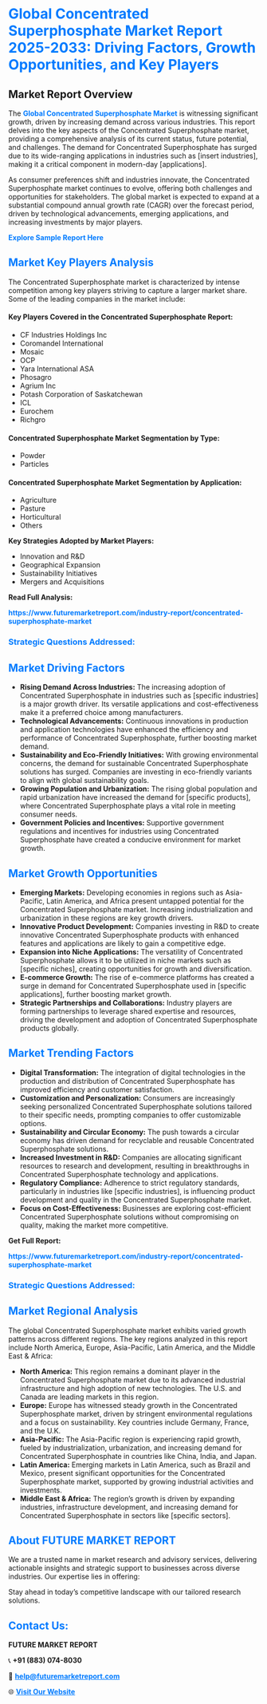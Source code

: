 <h1 style="color: #007BFF;">Global Concentrated Superphosphate Market Report 2025-2033: Driving Factors, Growth Opportunities, and Key Players</h1>

<section id="overview">
<h2>Market Report Overview</h2>
<p>The <a href="https://www.futuremarketreport.com/industry-report/concentrated-superphosphate-market" style="color: #007BFF; text-decoration: none;"><strong>Global Concentrated Superphosphate Market</strong></a> is witnessing significant growth, driven by increasing demand across various industries. This report delves into the key aspects of the Concentrated Superphosphate market, providing a comprehensive analysis of its current status, future potential, and challenges. The demand for Concentrated Superphosphate has surged due to its wide-ranging applications in industries such as [insert industries], making it a critical component in modern-day [applications].</p>
<p>As consumer preferences shift and industries innovate, the Concentrated Superphosphate market continues to evolve, offering both challenges and opportunities for stakeholders. The global market is expected to expand at a substantial compound annual growth rate (CAGR) over the forecast period, driven by technological advancements, emerging applications, and increasing investments by major players.</p>
</section>

<section id="overview">
<p><a href="https://www.futuremarketreport.com/request-sample/reportId=102746" style="color: #007BFF; text-decoration: none;"><strong>Explore Sample Report Here</strong></a></p>
</section>

<section id="key-players">
<h2 style="color: #007BFF;">Market Key Players Analysis</h2>
<p>The Concentrated Superphosphate market is characterized by intense competition among key players striving to capture a larger market share. Some of the leading companies in the market include:</p>
<h4>Key Players Covered in the Concentrated Superphosphate Report:</h4>
<ul><li>CF Industries Holdings Inc</li><li>Coromandel International</li><li>Mosaic</li><li>OCP</li><li>Yara International ASA</li><li>Phosagro</li><li>Agrium Inc</li><li>Potash Corporation of Saskatchewan</li><li>ICL</li><li>Eurochem</li><li>Richgro</li></ul>
<h4>Concentrated Superphosphate Market Segmentation by Type:</h4>
<ul><li>Powder</li><li>Particles</li></ul>

<h4>Concentrated Superphosphate Market Segmentation by Application:</h4>
<ul><li>Agriculture</li><li>Pasture</li><li>Horticultural</li><li>Others</li></ul>
<p><strong>Key Strategies Adopted by Market Players:</strong></p>
<ul>
<li>Innovation and R&D</li>
<li>Geographical Expansion</li>
<li>Sustainability Initiatives</li>
<li>Mergers and Acquisitions</li>
</ul>
</section>

<section>
<p><strong>Read Full Analysis: </strong></p><a href="https://www.futuremarketreport.com/industry-report/concentrated-superphosphate-market" style="color: #007BFF; text-decoration: none;"><strong>https://www.futuremarketreport.com/industry-report/concentrated-superphosphate-market</strong></a>
<h3 style="color: #007BFF;">Strategic Questions Addressed:</h3>
</section>

<section id="driving-factors">
<h2 style="color: #007BFF;">Market Driving Factors</h2>
<ul>
<li><strong>Rising Demand Across Industries:</strong> The increasing adoption of Concentrated Superphosphate in industries such as [specific industries] is a major growth driver. Its versatile applications and cost-effectiveness make it a preferred choice among manufacturers.</li>
<li><strong>Technological Advancements:</strong> Continuous innovations in production and application technologies have enhanced the efficiency and performance of Concentrated Superphosphate, further boosting market demand.</li>
<li><strong>Sustainability and Eco-Friendly Initiatives:</strong> With growing environmental concerns, the demand for sustainable Concentrated Superphosphate solutions has surged. Companies are investing in eco-friendly variants to align with global sustainability goals.</li>
<li><strong>Growing Population and Urbanization:</strong> The rising global population and rapid urbanization have increased the demand for [specific products], where Concentrated Superphosphate plays a vital role in meeting consumer needs.</li>
<li><strong>Government Policies and Incentives:</strong> Supportive government regulations and incentives for industries using Concentrated Superphosphate have created a conducive environment for market growth.</li>
</ul>
</section>

<section id="growth-opportunities">
<h2 style="color: #007BFF;">Market Growth Opportunities</h2>
<ul>
<li><strong>Emerging Markets:</strong> Developing economies in regions such as Asia-Pacific, Latin America, and Africa present untapped potential for the Concentrated Superphosphate market. Increasing industrialization and urbanization in these regions are key growth drivers.</li>
<li><strong>Innovative Product Development:</strong> Companies investing in R&D to create innovative Concentrated Superphosphate products with enhanced features and applications are likely to gain a competitive edge.</li>
<li><strong>Expansion into Niche Applications:</strong> The versatility of Concentrated Superphosphate allows it to be utilized in niche markets such as [specific niches], creating opportunities for growth and diversification.</li>
<li><strong>E-commerce Growth:</strong> The rise of e-commerce platforms has created a surge in demand for Concentrated Superphosphate used in [specific applications], further boosting market growth.</li>
<li><strong>Strategic Partnerships and Collaborations:</strong> Industry players are forming partnerships to leverage shared expertise and resources, driving the development and adoption of Concentrated Superphosphate products globally.</li>
</ul>
</section>

<section id="trending-factors">
<h2 style="color: #007BFF;">Market Trending Factors</h2>
<ul>
<li><strong>Digital Transformation:</strong> The integration of digital technologies in the production and distribution of Concentrated Superphosphate has improved efficiency and customer satisfaction.</li>
<li><strong>Customization and Personalization:</strong> Consumers are increasingly seeking personalized Concentrated Superphosphate solutions tailored to their specific needs, prompting companies to offer customizable options.</li>
<li><strong>Sustainability and Circular Economy:</strong> The push towards a circular economy has driven demand for recyclable and reusable Concentrated Superphosphate solutions.</li>
<li><strong>Increased Investment in R&D:</strong> Companies are allocating significant resources to research and development, resulting in breakthroughs in Concentrated Superphosphate technology and applications.</li>
<li><strong>Regulatory Compliance:</strong> Adherence to strict regulatory standards, particularly in industries like [specific industries], is influencing product development and quality in the Concentrated Superphosphate market.</li>
<li><strong>Focus on Cost-Effectiveness:</strong> Businesses are exploring cost-efficient Concentrated Superphosphate solutions without compromising on quality, making the market more competitive.</li>
</ul>
</section>

<section>
<p><strong>Get Full Report: </strong></p><a href="https://www.futuremarketreport.com/industry-report/concentrated-superphosphate-market" style="color: #007BFF; text-decoration: none;"><strong>https://www.futuremarketreport.com/industry-report/concentrated-superphosphate-market</strong></a>
<h3 style="color: #007BFF;">Strategic Questions Addressed:</h3>
</section>


<section id="regional-analysis">
<h2 style="color: #007BFF;">Market Regional Analysis</h2>
<p>The global Concentrated Superphosphate market exhibits varied growth patterns across different regions. The key regions analyzed in this report include North America, Europe, Asia-Pacific, Latin America, and the Middle East & Africa:</p>
<ul>
<li><strong>North America:</strong> This region remains a dominant player in the Concentrated Superphosphate market due to its advanced industrial infrastructure and high adoption of new technologies. The U.S. and Canada are leading markets in this region.</li>
<li><strong>Europe:</strong> Europe has witnessed steady growth in the Concentrated Superphosphate market, driven by stringent environmental regulations and a focus on sustainability. Key countries include Germany, France, and the U.K.</li>
<li><strong>Asia-Pacific:</strong> The Asia-Pacific region is experiencing rapid growth, fueled by industrialization, urbanization, and increasing demand for Concentrated Superphosphate in countries like China, India, and Japan.</li>
<li><strong>Latin America:</strong> Emerging markets in Latin America, such as Brazil and Mexico, present significant opportunities for the Concentrated Superphosphate market, supported by growing industrial activities and investments.</li>
<li><strong>Middle East & Africa:</strong> The region’s growth is driven by expanding industries, infrastructure development, and increasing demand for Concentrated Superphosphate in sectors like [specific sectors].</li>
</ul>
</section>

<footer>
<h2 style="color: #007BFF;">About FUTURE MARKET REPORT</h2>
<p>We are a trusted name in market research and advisory services, delivering actionable insights and strategic support to businesses across diverse industries. Our expertise lies in offering:</p>

<p>Stay ahead in today’s competitive landscape with our tailored research solutions.</p>

<h2 style="color: #007BFF;">Contact Us:</h2>
<p><strong>FUTURE MARKET REPORT</strong></p>
<p>📞 <strong>+91 (883) 074-8030</strong></p>
<p>📧 <strong><a href="mailto:help@futuremarketreport.com" style="color: #007BFF;">help@futuremarketreport.com</a></strong></p>
<p>🌐 <strong><a href="https://www.futuremarketreport.com/" style="color: #007BFF;">Visit Our Website</a></strong></p>
</footer>